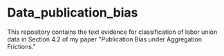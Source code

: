 # Data_publication_bias
This repository contains the text evidence for classification of labor union data in Section 4.2 of my paper "Publication Bias under Aggregation Frictions."
